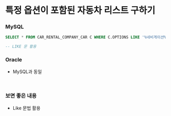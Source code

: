 # 특정 옵션이 포함된 자동차 리스트 구하기

### MySQL

```sql
SELECT * FROM CAR_RENTAL_COMPANY_CAR C WHERE C.OPTIONS LIKE '%네비게이션%' ORDER BY CAR_ID DESC;

-- LIKE 문 활용
```

### Oracle

- MySQL과 동일

<br>

### 보면 좋은 내용

- Like 문법 활용


